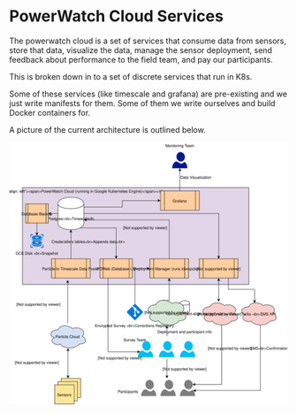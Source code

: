 PowerWatch Cloud Services
=========================

The powerwatch cloud is a set of services that consume data from sensors,
store that data, visualize the data, manage the sensor deployment, send
feedback about performance to the field team, and pay our participants.

This is broken down in to a set of discrete services that run in K8s.

Some of these services (like timescale and grafana) are pre-existing and
we just write manifests for them. Some of them we write ourselves and 
build Docker containers for.

A picture of the current architecture is outlined below.

<img src="./PowerWatch_Cloud.svg">
